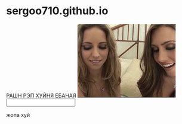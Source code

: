 # sergoo710.github.io
РАШН РЭП ХУЙНЯ ЕБАНАЯ
<img src="Снимок.PNG">
<input type="text" name="email">
<p class="important">жопа хуй</p>
